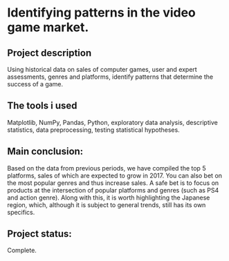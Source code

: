 # Identifying patterns in the video game market.

## Project description
Using historical data on sales of computer games, user and expert assessments, genres and platforms, identify patterns that determine the success of a game.

## The tools i used
Matplotlib, NumPy, Pandas, Python, exploratory data analysis, descriptive statistics, data preprocessing, testing statistical hypotheses.

## Main conclusion:
Based on the data from previous periods, we have compiled the top 5 platforms, sales of which are expected to grow in 2017. You can also bet on the most popular genres and thus increase sales. 
A safe bet is to focus on products at the intersection of popular platforms and genres (such as PS4 and action genre). Along with this, it is worth highlighting the Japanese region, which, although it is subject to general trends, still has its own specifics.

## Project status:
Complete.
